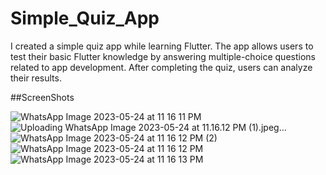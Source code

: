 # Simple_Quiz_App
I created a simple quiz app while learning Flutter. The app allows users to test their basic Flutter knowledge by answering multiple-choice questions related to app development. After completing the quiz, users can analyze their results.

##ScreenShots

![WhatsApp Image 2023-05-24 at 11 16 11 PM](https://github.com/Aditya062003/Simple_Quiz_App/assets/102402625/68665561-909e-4fa7-b6e1-0361fb3a0440)
![Uploading WhatsApp Image 2023-05-24 at 11.16.12 PM (1).jpeg…]()
![WhatsApp Image 2023-05-24 at 11 16 12 PM (2)](https://github.com/Aditya062003/Simple_Quiz_App/assets/102402625/73f500b8-d9f1-4a8d-b713-42fe3fa0ea5e)
![WhatsApp Image 2023-05-24 at 11 16 12 PM](https://github.com/Aditya062003/Simple_Quiz_App/assets/102402625/16f6c47c-3313-46a7-ad0e-b610fe903511)
![WhatsApp Image 2023-05-24 at 11 16 13 PM](https://github.com/Aditya062003/Simple_Quiz_App/assets/102402625/9241a200-4a5b-4c0b-a497-29c09a7a9eb0)
